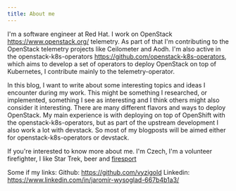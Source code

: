 ```yaml
---
title: About me
---
```


I'm a software engineer at Red Hat. I work on OpenStack https://www.openstack.org/ telemetry. As part of that I'm contributing to the OpenStack telemetry projects like Ceilometer and Aodh. I'm also active in the openstack-k8s-operators https://github.com/openstack-k8s-operators, which aims to develop a set of operators to deploy OpenStack on top of Kubernetes, I contribute mainly to the telemetry-operator.

In this blog, I want to write about some interesting topics and ideas I encounter during my work. This might be something I researched, or implemented, something I see as interesting and I think others might also consider it interesting. There are many different flavors and ways to deploy OpenStack. My main experience is with deploying on top of OpenShift with the openstack-k8s-operators, but as part of the upstream development I also work a lot with devstack. So most of my blogposts will be aimed either for openstack-k8s-operators or devstack.

If you're interested to know more about me. I'm Czech, I'm a volunteer firefighter, I like Star Trek, beer and [firesport](https://www.youtube.com/watch?v=5tUCGp_jbVw)

Some if my links:
Github: https://github.com/vyzigold
Linkedin: https://www.linkedin.com/in/jaromír-wysoglad-667b4b1a3/
